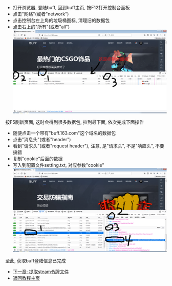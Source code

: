 - 打开浏览器, 登陆buff, 回到buff主页, 按F12打开控制台面板
- 点击"网络"(或者"network")
- 点击控制台左上角的垃圾桶图标, 清理旧的数据包
- 点击右上的"所有"(或者"all")
![](https://github.com/farmer-person/pictures/blob/master/buff-delivery/4.png)

按F5刷新页面, 这时会得到很多数据包, 拉到最下面, 依次完成下面操作
- 随便点击一个带有"buff.163.com"这个域名的数据包
- 点击"消息头"(或者"header")
- 看到"请求头"(或者"request header"), 注意, 是"请求头", 不是"响应头", 不要搞错
- 复制"cookie"后面的数据
- 写入到配置文件setting.txt, 对应参数"cookie"
![](https://github.com/farmer-person/pictures/blob/master/buff-delivery/6.png)

至此, 获取buff登陆信息已完成


- [下一章: 提取steam令牌文件](./steam.md)
- [返回教程主页](./index.md)
